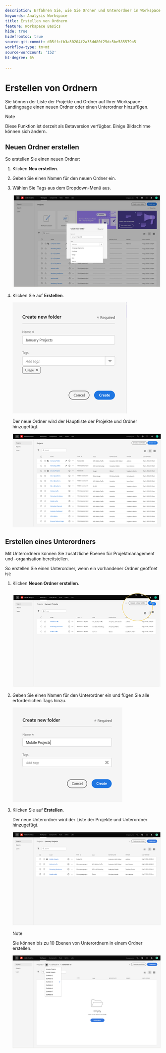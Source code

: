 ```yaml
---
description: Erfahren Sie, wie Sie Ordner und Unterordner in Workspace erstellen.
keywords: Analysis Workspace
title: Erstellen von Ordnern
feature: Workspace Basics
hide: true
hidefromtoc: true
source-git-commit: d05ffcfb3a30204f2a35dd80f25dc5be585579b5
workflow-type: tm+mt
source-wordcount: '152'
ht-degree: 6%

---
```



# Erstellen von Ordnern

Sie können der Liste der Projekte und Ordner auf Ihrer Workspace-Landingpage einen neuen Ordner oder einen Unterordner hinzufügen.

>[!NOTE]
>
>Diese Funktion ist derzeit als Betaversion verfügbar. Einige Bildschirme können sich ändern.

## Neuen Ordner erstellen

So erstellen Sie einen neuen Ordner:

1. Klicken **Neu erstellen**.

1. Geben Sie einen Namen für den neuen Ordner ein.

1. Wählen Sie Tags aus dem Dropdown-Menü aus.

   ![](/help/analyze/analysis-workspace/build-workspace-project/assets/select-tags.png)

1. Klicken Sie auf **Erstellen**.

   ![](/help/analyze/analysis-workspace/build-workspace-project/assets/create.png)

   Der neue Ordner wird der Hauptliste der Projekte und Ordner hinzugefügt.

   ![](/help/analyze/analysis-workspace/build-workspace-project/assets/create-new-listed.png)

## Erstellen eines Unterordners

Mit Unterordnern können Sie zusätzliche Ebenen für Projektmanagement und -organisation bereitstellen.

So erstellen Sie einen Unterordner, wenn ein vorhandener Ordner geöffnet ist:

1. Klicken **Neuen Ordner erstellen**.

   ![](/help/analyze/analysis-workspace/build-workspace-project/assets/create-subfolder2.png)

1. Geben Sie einen Namen für den Unterordner ein und fügen Sie alle erforderlichen Tags hinzu.

   ![](/help/analyze/analysis-workspace/build-workspace-project/assets/create-subfolder-name.png)

1. Klicken Sie auf **Erstellen**.

   Der neue Unterordner wird der Liste der Projekte und Unterordner hinzugefügt.

   ![](/help/analyze/analysis-workspace/build-workspace-project/assets/create-subfolder-added.png)

   >[!NOTE]
   >
   >Sie können bis zu 10 Ebenen von Unterordnern in einem Ordner erstellen.

   ![](/help/analyze/analysis-workspace/build-workspace-project/assets/create-subfolder-limit.png)
